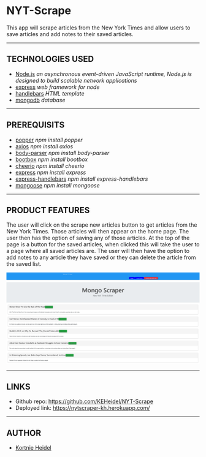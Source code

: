 # NYT-Scrape

This app will scrape articles from the New York Times and allow users to save articles and add notes to their saved articles.

---

## TECHNOLOGIES USED

- [Node.js](https://nodejs.org/en/docs/) _an asynchronous event-driven JavaScript runtime, Node.js is designed to build scalable network applications_
- [express](https://www.npmjs.com/package/express) _web framework for node_
- [handlebars](https://www.npmjs.com/package/handlebars) _HTML template_
- [mongodb](https://www.mongodb.com/) _database_

---

## PREREQUISITS

- [popper](https://www.npmjs.com/package/popper) _npm install popper_
- [axios](https://www.npmjs.com/package/axios) _npm install axios_
- [body-parser](https://www.npmjs.com/package/body-parser) _npm install body-parser_
- [bootbox](https://www.npmjs.com/package/bootbox) _npm install bootbox_
- [cheerio](https://www.npmjs.com/package/cheerio) _npm install cheerio_
- [express](https://www.npmjs.com/package/express) _npm install express_
- [express-handlebars](https://www.npmjs.com/package/express-handlebars) _npm install express-handlebars_
- [mongoose](https://www.npmjs.com/package/mongoose) _npm install mongoose_

---

## PRODUCT FEATURES

The user will click on the scrape new articles button to get articles from the New York Times. Those articles will then appear on the home page. The user then has the option of saving any of those articles. At the top of the page is a button for the saved articles, when clicked this will take the user to a page where all saved articles are. The user will then have the option to add notes to any article they have saved or they can delete the article from the saved list.

![productdemo](public/assets/images/demoimg.PNG)

---

## LINKS

- Github repo: https://github.com/KEHeidel/NYT-Scrape
- Deployed link: https://nytscraper-kh.herokuapp.com/

---

## AUTHOR

- [Kortnie Heidel](mailto:kortnie.evans@gmail.com)